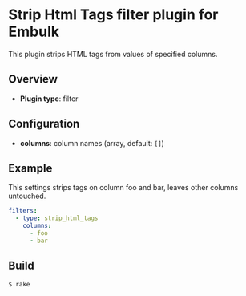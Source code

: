 # Strip Html Tags filter plugin for Embulk

This plugin strips HTML tags from values of specified columns.

## Overview

* **Plugin type**: filter

## Configuration

- **columns**: column names  (array<string>, default: `[]`)

## Example

This settings strips tags on column foo and bar, leaves other columns untouched.

```yaml
filters:
  - type: strip_html_tags
    columns:
      - foo
      - bar
```


## Build

```
$ rake
```
